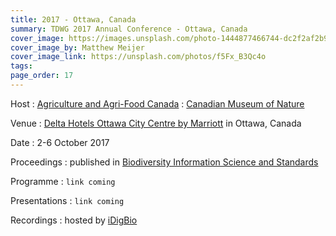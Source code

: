 ```yaml
---
title: 2017 - Ottawa, Canada
summary: TDWG 2017 Annual Conference - Ottawa, Canada
cover_image: https://images.unsplash.com/photo-1444877466744-dc2f2af2b931
cover_image_by: Matthew Meijer
cover_image_link: https://unsplash.com/photos/f5Fx_B3Qc4o
tags: 
page_order: 17
---
```


Host
: [Agriculture and Agri-Food Canada](http://www.agr.gc.ca/eng/home/?id=1395690825741)
: [Canadian Museum of Nature](https://nature.ca/en/home)

Venue
: [Delta Hotels Ottawa City Centre by Marriott](http://www.marriott.com/hotels/travel/yowdm-delta-hotels-ottawa-city-centre/) in Ottawa, Canada

Date
: 2-6 October 2017

Proceedings
: published in [Biodiversity Information Science and Standards](https://biss.pensoft.net/collection/25/)

Programme
: `link coming`

Presentations
: `link coming`

Recordings
: hosted by [iDigBio](https://www.idigbio.org/wiki/index.php/TDWG_2017_Annual_Conference)
